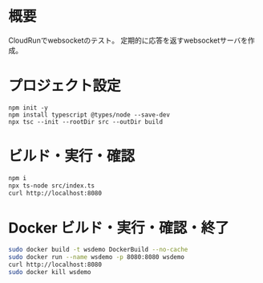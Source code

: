 # 概要

CloudRunでwebsocketのテスト。
定期的に応答を返すwebsocketサーバを作成。

# プロジェクト設定
```sh:Typescript Project生成
npm init -y
npm install typescript @types/node --save-dev
npx tsc --init --rootDir src --outDir build
```

# ビルド・実行・確認
```sh
npm i
npx ts-node src/index.ts
curl http://localhost:8080
```

# Docker ビルド・実行・確認・終了
```sh
sudo docker build -t wsdemo DockerBuild --no-cache
sudo docker run --name wsdemo -p 8080:8080 wsdemo
curl http://localhost:8080
sudo docker kill wsdemo
```

